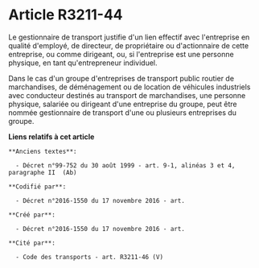 # Article R3211-44

Le gestionnaire de transport justifie d'un lien effectif avec l'entreprise en qualité d'employé, de directeur, de
propriétaire ou d'actionnaire de cette entreprise, ou comme dirigeant, ou, si l'entreprise est une personne physique, en tant
qu'entrepreneur individuel.

Dans le cas d'un groupe d'entreprises de transport public routier de marchandises, de déménagement ou de location de
véhicules industriels avec conducteur destinés au transport de marchandises, une personne physique, salariée ou dirigeant
d'une entreprise du groupe, peut être nommée gestionnaire de transport d'une ou plusieurs entreprises du groupe.

**Liens relatifs à cet article**

	**Anciens textes**:

	  - Décret n°99-752 du 30 août 1999 - art. 9-1, alinéas 3 et 4, paragraphe II  (Ab)

	**Codifié par**:

	  - Décret n°2016-1550 du 17 novembre 2016 - art.

	**Créé par**:

	  - Décret n°2016-1550 du 17 novembre 2016 - art.

	**Cité par**:

	  - Code des transports - art. R3211-46 (V)
